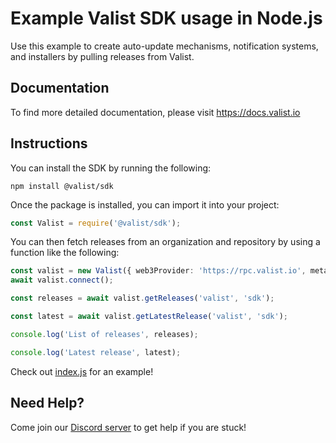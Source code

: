 # Example Valist SDK usage in Node.js

Use this example to create auto-update mechanisms, notification systems, and installers by pulling releases from Valist.

## Documentation

To find more detailed documentation, please visit https://docs.valist.io

## Instructions

You can install the SDK by running the following:

```shell
npm install @valist/sdk
```

Once the package is installed, you can import it into your project:

```typescript
const Valist = require('@valist/sdk');
```

You can then fetch releases from an organization and repository by using a function like the following:

```typescript
const valist = new Valist({ web3Provider: 'https://rpc.valist.io', metaTx: false });
await valist.connect();

const releases = await valist.getReleases('valist', 'sdk');

const latest = await valist.getLatestRelease('valist', 'sdk');

console.log('List of releases', releases);

console.log('Latest release', latest);
```

Check out [index.js](index.js) for an example!

## Need Help?

Come join our [Discord server](https://valist.io/discord) to get help if you are stuck!
